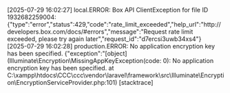 [2025-07-29 16:02:27] local.ERROR: Box API ClientException for file ID 1932682259004: {"type":"error","status":429,"code":"rate_limit_exceeded","help_url":"http:\/\/developers.box.com\/docs\/#errors","message":"Request rate limit exceeded, please try again later","request_id":"d7ercsi3uwb34xs4"}  
[2025-07-29 16:02:28] production.ERROR: No application encryption key has been specified. {"exception":"[object] (Illuminate\\Encryption\\MissingAppKeyException(code: 0): No application encryption key has been specified. at C:\\xampp\\htdocs\\CCC\\ccc\\vendor\\laravel\\framework\\src\\Illuminate\\Encryption\\EncryptionServiceProvider.php:101)
[stacktrace]
